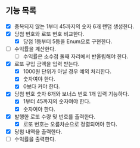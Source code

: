## 기능 목록

- [x] 중복되지 않는 1부터 45까지의 숫자 6개 랜덤 생성한다.
- [x] 당첨 번호와 로또 번호 비교한다.
    - [x] 당첨 1등부터 5등을 Enum으로 구현한다. 
- [ ] 수익률을 계산한다.
  - [ ] 수익률은 소수점 둘째 자리에서 반올림해야 한다.

- [x] 로또 구입 금액을 입력 받는다.
    - [x] 1000원 단위가 아닐 경우 예외 처리한다.
    - [x] 숫자여야 한다.
    - [x] 0보다 커야 한다.
- [x] 당첨 번호 숫자 6개와 보너스 번호 1개 입력 기능하다.
  - [x] 1부터 45까지의 숫자여야 한다.
  - [x] 숫자여야 한다.
- [x] 발행한 로또 수량 및 번호를 출력한다.
  - [x] 로또 번호는 오름차순으로 정렬되어야 한다.
- [x] 당첨 내역을 출력한다.
- [ ] 수익률을 출력한다.